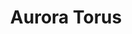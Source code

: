 ---
title: "Aurora Torus"
tags:
  categories: aural
client: "Personal"
blurb: "Track for the compilation 'Consequences' out on DECISIONS"
showmore: false
sound:
  id: 916363105
  url: https://soundcloud.com/decisionsrecords/isomov-aurora-torus
carousel: [
  "2608453323"
]
---
